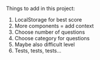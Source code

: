 Things to add in this project:

1. LocalStorage for best score
2. More components = add context
3. Choose number of questions
4. Choose category for questions
5. Maybe also difficult level
6. Tests, tests, tests...
